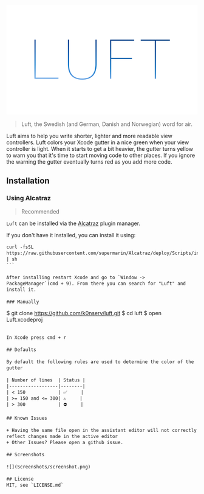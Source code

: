 ![](Resources/logo.png)

> Luft, the Swedish (and German, Danish and Norwegian) word for air.

Luft aims to help you write shorter, lighter and more readable view controllers. Luft colors your Xcode gutter in a nice green when your view controller is light. When it starts to get a bit heavier, the gutter turns yellow to warn you that it's time to start moving code to other places. If you ignore the warning the gutter eventually turns red as you add more code.

## Installation

### Using Alcatraz

> Recommended

`Luft` can be installed via the [Alcatraz](http://alcatraz.io/) plugin manager.

If you don't have it installed, you can install it using:

````
curl -fsSL https://raw.githubusercontent.com/supermarin/Alcatraz/deploy/Scripts/install.sh | sh
```

After installing restart Xcode and go to `Window -> PackageManager`(cmd + 9). From there you can search for "Luft" and install it.

### Manually

````
$ git clone https://github.com/k0nserv/luft.git
$ cd luft
$ open Luft.xcodeproj
```

In Xcode press cmd + r

## Defaults

By default the following rules are used to determine the color of the gutter

| Number of lines  | Status |
|------------------|--------|
| < 150            | ✅     |
| >= 150 and <= 300| ⚠️     |
| > 300            | ⛔️     |

## Known Issues

+ Having the same file open in the assistant editor will not correctly reflect changes made in the active editor  
+ Other Issues? Please open a github issue. 

## Screenshots

![](Screenshots/screenshot.png)

## License
MIT, see `LICENSE.md`

